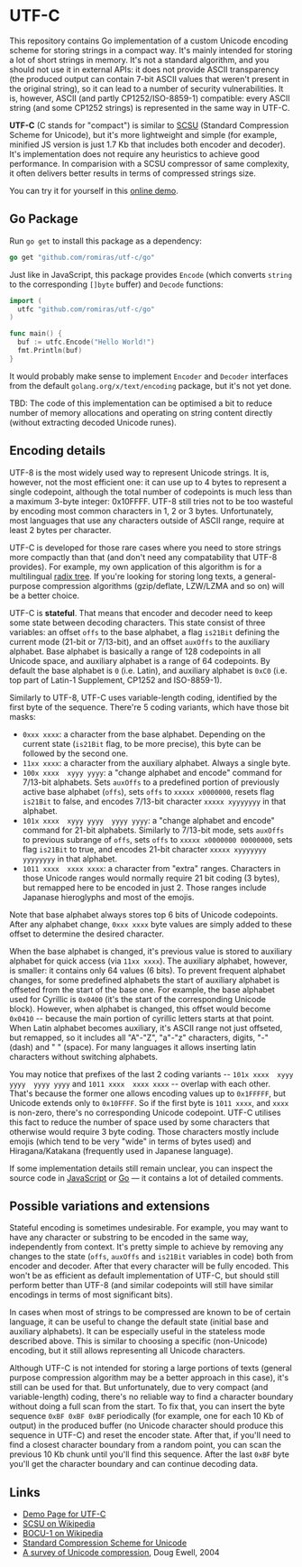 # UTF-C

This repository contains Go implementation of a custom Unicode encoding scheme for storing strings in a compact way. It's mainly intended for storing a lot of short strings in memory. It's not a standard algorithm, and you should not use it in external APIs: it does not provide ASCII transparency (the produced output can contain 7-bit ASCII values that weren't present in the original string), so it can lead to a number of security vulnerabilities. It is, however, ASCII (and partly CP1252/ISO-8859-1) compatible: every ASCII string (and some CP1252 strings) is represented in the same way in UTF-C.

**UTF-C** (C stands for "compact") is similar to [SCSU](https://en.wikipedia.org/wiki/Standard_Compression_Scheme_for_Unicode) (Standard Compression Scheme for Unicode), but it's more lightweight and simple (for example, minified JS version is just 1.7 Kb that includes both encoder and decoder). It's implementation does not require any heuristics to achieve good performance. In comparision with a SCSU compressor of same complexity, it often delivers better results in terms of compressed strings size.

You can try it for yourself in this [online demo](https://denull.github.io/utf-c/).

## Go Package

Run `go get` to install this package as a dependency:

```go
go get "github.com/romiras/utf-c/go"
```

Just like in JavaScript, this package provides `Encode` (which converts `string` to the corresponding `[]byte` buffer) and `Decode` functions:

```go
import (
  utfc "github.com/romiras/utf-c/go"
)

func main() {
  buf := utfc.Encode("Hello World!")
  fmt.Println(buf)
}
```

It would probably make sense to implement `Encoder` and `Decoder` interfaces from the default `golang.org/x/text/encoding` package, but it's not yet done.

TBD: The code of this implementation can be optimised a bit to reduce number of memory allocations and operating on string content directly (without extracting decoded Unicode runes).

## Encoding details

UTF-8 is the most widely used way to represent Unicode strings. It is, however, not the most efficient one: it can use up to 4 bytes to represent a single codepoint, although the total number of codepoints is much less than a maximum 3-byte integer: 0x10FFFF. UTF-8 still tries not to be too wasteful by encoding most common characters in 1, 2 or 3 bytes. Unfortunately, most languages that use any characters outside of ASCII range, require at least 2 bytes per character.

UTF-C is developed for those rare cases where you need to store strings more compactly than that (and don't need any compatability that UTF-8 provides). For example, my own application of this algorithm is for a multilingual [radix tree](https://en.wikipedia.org/wiki/Radix_tree). If you're looking for storing long texts, a general-purpose compression algorithms (gzip/deflate, LZW/LZMA and so on) will be a better choice.

UTF-C is **stateful**. That means that encoder and decoder need to keep some state between decoding characters. This state consist of three variables: an offset `offs` to the base alphabet, a flag `is21Bit` defining the current mode (21-bit or 7/13-bit), and an offset `auxOffs` to the auxiliary alphabet. Base alphabet is basically a range of 128 codepoints in all Unicode space, and auxiliary alphabet is a range of 64 codepoints. By default the base alphabet is `0` (i.e. Latin), and auxiliary alphabet is `0xC0` (i.e. top part of Latin-1 Supplement, CP1252 and ISO-8859-1).

Similarly to UTF-8, UTF-C uses variable-length coding, identified by the first byte of the sequence. There're 5 coding variants, which have those bit masks:

* `0xxx xxxx`: a character from the base alphabet. Depending on the current state (`is21Bit` flag, to be more precise), this byte can be followed by the second one.
* `11xx xxxx`: a character from the auxiliary alphabet. Always a single byte.
* `100x xxxx  xyyy yyyy`: a "change alphabet and encode" command for 7/13-bit alphabets. Sets `auxOffs` to a predefined portion of previously active base alphabet (`offs`), sets `offs` to `xxxxx x0000000`, resets flag `is21Bit` to false, and encodes 7/13-bit character `xxxxx xyyyyyyy` in that alphabet.
* `101x xxxx  xyyy yyyy  yyyy yyyy`: a "change alphabet and encode" command for 21-bit alphabets. Similarly to 7/13-bit mode, sets `auxOffs` to previous subrange of `offs`, sets `offs` to `xxxxx x0000000 00000000`, sets flag `is21Bit` to true, and encodes 21-bit character `xxxxx xyyyyyyy yyyyyyyy` in that alphabet.
* `1011 xxxx  xxxx xxxx`: a character from "extra" ranges. Characters in those Unicode ranges would normally require 21 bit coding (3 bytes), but remapped here to be encoded in just 2. Those ranges include Japanase hieroglyphs and most of the emojis.

Note that base alphabet always stores top 6 bits of Unicode codepoints. After any alphabet change, `0xxx xxxx` byte values are simply added to these offset to determine the desired character.

When the base alphabet is changed, it's previous value is stored to auxiliary alphabet for quick access (via `11xx xxxx`). The auxiliary alphabet, however, is smaller: it contains only 64 values (6 bits). To prevent frequent alphabet changes, for some predefined alphabets the start of auxiliary alphabet is offseted from the start of the base one. For example, the base alphabet used for Cyrillic is `0x0400` (it's the start of the corresponding Unicode block). However, when alphabet is changed, this offset would become `0x0410` -- because the main portion of cyrillic letters starts at that point. When Latin alphabet becomes auxiliary, it's ASCII range not just offseted, but remapped, so it includes all "A"-"Z", "a"-"z" characters, digits, "-" (dash) and " " (space). For many languages it allows inserting latin characters without switching alphabets.

You may notice that prefixes of the last 2 coding variants -- `101x xxxx  xyyy yyyy  yyyy yyyy` and `1011 xxxx  xxxx xxxx` -- overlap with each other. That's because the former one allows encoding values up to `0x1FFFFF`, but Unicode extends only to `0x10FFFF`. So if the first byte is `1011 xxxx`, and `xxxx` is non-zero, there's no corresponding Unicode codepoint. UTF-C utilises this fact to reduce the number of space used by some characters that otherwise would require 3 byte coding. Those characters mostly include emojis (which tend to be very "wide" in terms of bytes used) and Hiragana/Katakana (frequently used in Japanese language).

If some implementation details still remain unclear, you can inspect the source code in [JavaScript](https://github.com/deNULL/utf-c/blob/master/js/utf-c.js) or [Go](https://github.com/deNULL/utf-c/blob/master/go/utfc.go) — it contains a lot of detailed comments.

## Possible variations and extensions

Stateful encoding is sometimes undesirable. For example, you may want to have any character or substring to be encoded in the same way, independently from context. It's pretty simple to achieve by removing any changes to the state (`offs`, `auxOffs` and `is21Bit` variables in code) both from encoder and decoder. After that every character will be fully encoded. This won't be as efficient as default implementation of UTF-C, but should still perform better than UTF-8 (and similar codepoints will still have similar encodings in terms of most significant bits).

In cases when most of strings to be compressed are known to be of certain language, it can be useful to change the default state (initial base and auxiliary alphabets). It can be especially useful in the stateless mode described above. This is similar to choosing a specific (non-Unicode) encoding, but it still allows representing all Unicode characters.

Although UTF-C is not intended for storing a large portions of texts (general purpose compression algorithm may be a better approach in this case), it's still can be used for that. But unfortunately, due to very compact (and variable-length) coding, there's no reliable way to find a character boundary without doing a full scan from the start. To fix that, you can insert the byte sequence `0xBF 0xBF 0xBF` periodically (for example, one for each 10 Kb of output) in the produced buffer (no Unicode character should produce this sequence in UTF-C) and reset the encoder state. After that, if you'll need to find a closest character boundary from a random point, you can scan the previous 10 Kb chunk until you'll find this sequence. After the last `0xBF` byte you'll get the character boundary and can continue decoding data.

## Links

* [Demo Page for UTF-C](https://denull.github.io/utf-c/)
* [SCSU on Wikipedia](https://en.wikipedia.org/wiki/Standard_Compression_Scheme_for_Unicode)
* [BOCU-1 on Wikipedia](https://en.wikipedia.org/wiki/Binary_Ordered_Compression_for_Unicode)
* [Standard Compression Scheme for Unicode](https://www.unicode.org/reports/tr6/tr6-4.html)
* [A survey of Unicode compression](http://ewellic.org/compression.html), Doug Ewell, 2004